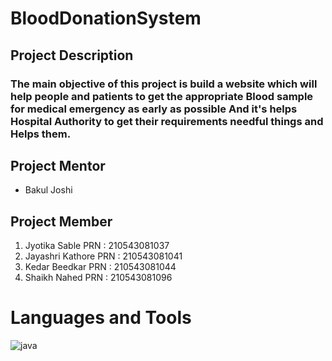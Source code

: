 # BloodDonationSystem
## Project Description
### The main objective of this project is build a website which will help people and patients to get the appropriate Blood sample for  medical emergency as early as possible And it's helps Hospital Authority to get their requirements needful things and Helps them.


## Project Mentor 
* Bakul Joshi
## Project Member
1. Jyotika Sable PRN : 210543081037
1. Jayashri  Kathore PRN : 210543081041
1. Kedar Beedkar PRN : 210543081044
1. Shaikh Nahed PRN : 210543081096


# Languages and Tools

![java](https://in.images.search.yahoo.com/search/images;_ylt=Awrxhde.R1Rh0kwAWlG9HAx.;_ylu=c2VjA3NlYXJjaARzbGsDYnV0dG9u;_ylc=X1MDMjExNDcyMzAwNQRfcgMyBGFjdG4DY2xrBGNzcmNwdmlkA29nOUk0akV3TGpMSS5TcmxZUmF1aHdkVU1UQXpMZ0FBQUFCRHZQdzgEZnIDbWNhZmVlBGZyMgNzYS1ncARncHJpZAN2eHBpMGFGQVJ2Q2V5dzlnQkthVDJBBG5fc3VnZwMxMARvcmlnaW4DaW4uaW1hZ2VzLnNlYXJjaC55YWhvby5jb20EcG9zAzAEcHFzdHIDBHBxc3RybAMEcXN0cmwDMTEEcXVlcnkDamF2YSUyMGxvZ28EdF9zdG1wAzE2MzI5MTMzNTE-?p=java+logo&fr=mcafee&fr2=sb-top-in.images.search&ei=UTF-8&x=wrt&type=E211IN826G91512#id=2&iurl=https%3A%2F%2Fdownload.logo.wine%2Flogo%2FJava_(programming_language)%2FJava_(programming_language)-Logo.wine.png&action=click)
